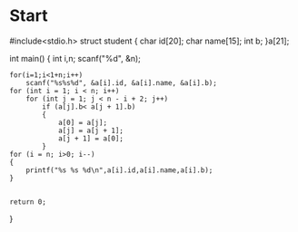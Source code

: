 # Start
#include<stdio.h>
struct student
{
	char id[20];
	char name[15];
	int b;
}a[21];

int main()
{
	int i,n;
	scanf("%d", &n);

	for(i=1;i<1+n;i++)
		scanf("%s%s%d", &a[i].id, &a[i].name, &a[i].b);
	for (int i = 1; i < n; i++)
		for (int j = 1; j < n - i + 2; j++)
			if (a[j].b< a[j + 1].b)
			{
				a[0] = a[j];
				a[j] = a[j + 1];
				a[j + 1] = a[0];
			}
	for (i = n; i>0; i--)
	{
		printf("%s %s %d\n",a[i].id,a[i].name,a[i].b);
	}
	

	return 0;
}
